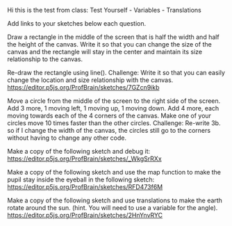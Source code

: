 Hi this is the test from class:
Test Yourself - Variables - Translations

Add links to your sketches below each question.

Draw a rectangle in the middle of the screen that is half the width and half the height of the canvas. Write it so that you can change the size of the canvas and the rectangle will stay in the center and maintain its size relationship to the canvas. 

Re-draw the rectangle using line(). Challenge: Write it so that you can easily change the location and size relationship with the canvas.
https://editor.p5js.org/ProfBrain/sketches/7GZcn9ikb 

Move a circle from the middle of the screen to the right side of the screen. 
Add 3 more, 1 moving left, 1 moving up, 1 moving down.
Add 4 more, each moving towards each of the 4 corners of the canvas.
Make one of your circles move 10 times faster than the other circles.
Challenge: Re-write 3b. so if I change the width of the canvas, the circles still go to the corners without having to change any other code.

Make a copy of the following sketch and debug it: 
https://editor.p5js.org/ProfBrain/sketches/_WkgSrRXx 

Make a copy of the following sketch and use the map function to make the pupil stay inside the eyeball in the following sketch:
https://editor.p5js.org/ProfBrain/sketches/RFD473f6M 

Make a copy of the following sketch and use translations to make the earth rotate around the sun. (hint. You will need to use a variable for the angle).
https://editor.p5js.org/ProfBrain/sketches/2HnYnvRYC 


